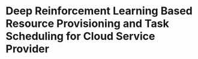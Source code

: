 # Deep Reinforcement Learning Based Resource Provisioning and Task Scheduling for Cloud Service Provider
